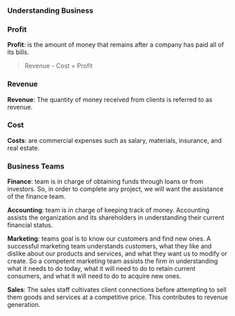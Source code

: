 ### Understanding Business

### Profit

**Profit**: is the amount of money that remains after a company has paid all of its bills.

  > Revenue - Cost = Profit

### Revenue 

**Revenue**: The quantity of money received from clients is referred to as revenue.

### Cost

**Costs**: are commercial expenses such as salary, materials, insurance, and real estate.

### Business Teams

**Finance**: team is in charge of obtaining funds through loans or from investors. So, in order to complete any project, we will want the assistance of the finance team.

**Accounting**: team is in charge of keeping track of money. Accounting assists the organization and its shareholders in understanding their current financial status.

**Marketing**: teams goal is to know our customers and find new ones. A successful marketing team understands customers, what they like and dislike about our products and services, and what they want us to modify or create. So a competent marketing team assists the firm in understanding what it needs to do today, what it will need to do to retain current consumers, and what it will need to do to acquire new ones.

**Sales**: The sales staff cultivates client connections before attempting to sell them goods and services at a competitive price. This contributes to revenue generation.
